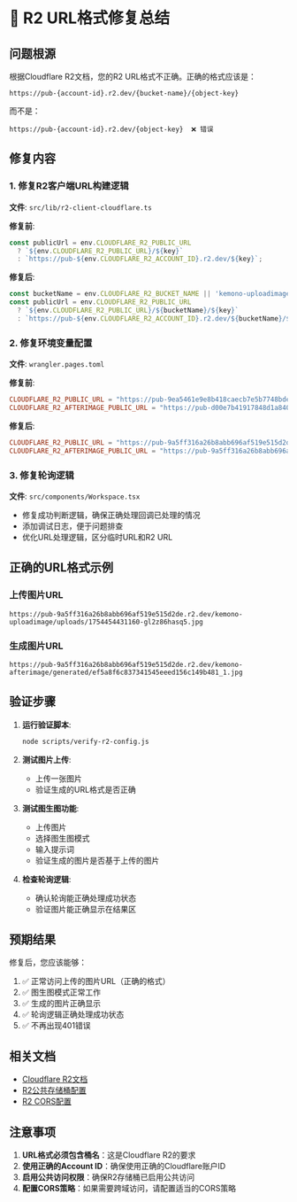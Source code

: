 # 🔧 R2 URL格式修复总结

## 问题根源

根据Cloudflare R2文档，您的R2 URL格式不正确。正确的格式应该是：

```
https://pub-{account-id}.r2.dev/{bucket-name}/{object-key}
```

而不是：
```
https://pub-{account-id}.r2.dev/{object-key}  ❌ 错误
```

## 修复内容

### 1. 修复R2客户端URL构建逻辑

**文件**: `src/lib/r2-client-cloudflare.ts`

**修复前**:
```typescript
const publicUrl = env.CLOUDFLARE_R2_PUBLIC_URL 
  ? `${env.CLOUDFLARE_R2_PUBLIC_URL}/${key}`
  : `https://pub-${env.CLOUDFLARE_R2_ACCOUNT_ID}.r2.dev/${key}`;
```

**修复后**:
```typescript
const bucketName = env.CLOUDFLARE_R2_BUCKET_NAME || 'kemono-uploadimage';
const publicUrl = env.CLOUDFLARE_R2_PUBLIC_URL 
  ? `${env.CLOUDFLARE_R2_PUBLIC_URL}/${bucketName}/${key}`
  : `https://pub-${env.CLOUDFLARE_R2_ACCOUNT_ID}.r2.dev/${bucketName}/${key}`;
```

### 2. 修复环境变量配置

**文件**: `wrangler.pages.toml`

**修复前**:
```toml
CLOUDFLARE_R2_PUBLIC_URL = "https://pub-9ea5461e9e8b418caecb7e5b7748bdea.r2.dev"
CLOUDFLARE_R2_AFTERIMAGE_PUBLIC_URL = "https://pub-d00e7b41917848d1a8403c984cb62880.r2.dev"
```

**修复后**:
```toml
CLOUDFLARE_R2_PUBLIC_URL = "https://pub-9a5ff316a26b8abb696af519e515d2de.r2.dev"
CLOUDFLARE_R2_AFTERIMAGE_PUBLIC_URL = "https://pub-9a5ff316a26b8abb696af519e515d2de.r2.dev"
```

### 3. 修复轮询逻辑

**文件**: `src/components/Workspace.tsx`

- 修复成功判断逻辑，确保正确处理回调已处理的情况
- 添加调试日志，便于问题排查
- 优化URL处理逻辑，区分临时URL和R2 URL

## 正确的URL格式示例

### 上传图片URL
```
https://pub-9a5ff316a26b8abb696af519e515d2de.r2.dev/kemono-uploadimage/uploads/1754454431160-gl2z86hasq5.jpg
```

### 生成图片URL
```
https://pub-9a5ff316a26b8abb696af519e515d2de.r2.dev/kemono-afterimage/generated/ef5a8f6c837341545eeed156c149b481_1.jpg
```

## 验证步骤

1. **运行验证脚本**:
   ```bash
   node scripts/verify-r2-config.js
   ```

2. **测试图片上传**:
   - 上传一张图片
   - 验证生成的URL格式是否正确

3. **测试图生图功能**:
   - 上传图片
   - 选择图生图模式
   - 输入提示词
   - 验证生成的图片是否基于上传的图片

4. **检查轮询逻辑**:
   - 确认轮询能正确处理成功状态
   - 验证图片能正确显示在结果区

## 预期结果

修复后，您应该能够：

1. ✅ 正常访问上传的图片URL（正确的格式）
2. ✅ 图生图模式正常工作
3. ✅ 生成的图片正确显示
4. ✅ 轮询逻辑正确处理成功状态
5. ✅ 不再出现401错误

## 相关文档

- [Cloudflare R2文档](https://developers.cloudflare.com/r2/)
- [R2公共存储桶配置](https://developers.cloudflare.com/r2/buckets/public-buckets/)
- [R2 CORS配置](https://developers.cloudflare.com/r2/buckets/configure-cors/)

## 注意事项

1. **URL格式必须包含桶名**：这是Cloudflare R2的要求
2. **使用正确的Account ID**：确保使用正确的Cloudflare账户ID
3. **启用公共访问权限**：确保R2存储桶已启用公共访问
4. **配置CORS策略**：如果需要跨域访问，请配置适当的CORS策略 